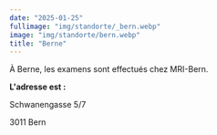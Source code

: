 ```yaml
---
date: "2025-01-25"
fullimage: "img/standorte/_bern.webp"
image: "img/standorte/bern.webp"
title: "Berne"
---
```


À Berne, les examens sont effectués chez MRI-Bern.

**L'adresse est :**

Schwanengasse 5/7

3011 Bern

